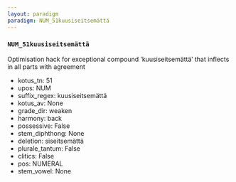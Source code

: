 ```yaml
---
layout: paradigm
paradigm: NUM_51kuusiseitsemättä
---
```

### ` NUM_51kuusiseitsemättä `

Optimisation hack for exceptional compound ’kuusiseitsemättä’ that inflects in all parts with agreement
* kotus_tn: 51
* upos: NUM
* suffix_regex: kuusiseitsemättä
* kotus_av: None
* grade_dir: weaken
* harmony: back
* possessive: False
* stem_diphthong: None
* deletion: siseitsemättä
* plurale_tantum: False
* clitics: False
* pos: NUMERAL
* stem_vowel: None
